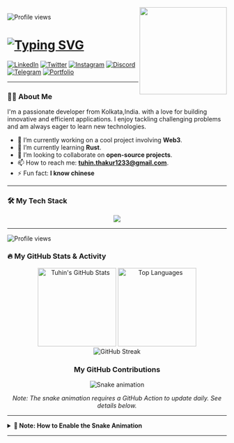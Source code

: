 <!-- 
====================================================================================================
|                                      HI THERE, I'M TUHIN! 👋                                     |
==================================================================================================== 
-->
<img align='right' src='https://user-images.githubusercontent.com/5713670/87202985-820dcb80-c2b6-11ea-9f56-7ec461c497c3.gif' width='200'>
<div align="">
  <!-- Visitor Badge -->
  <p>
    <img src="https://komarev.com/ghpvc/?username=Tuhin810&label=PROFILE+VIEWS&color=blueviolet&style=flat-square" alt="Profile views" />
  </p>
  
  <!-- Animated Typing Title -->
  <h1>
    <a href="https://github.com/Tuhin810">
      <img src="https://readme-typing-svg.herokuapp.com?font=Fira+Code&size=28&pause=1000&color=5865F2&center=true&vCenter=true&width=435&lines=Hey%2C+I'm+Tuhin!;I'm+a+Full-Stack+Developer;I+love+to+build+%26+create.;Welcome+to+my+profile!" alt="Typing SVG" />
    </a>
  </h1>

  <!-- Social Media Badges -->
<p>
  <!-- Replace "#" with your actual links -->
  <a href="#" target="_blank"><img src="https://skillicons.dev/icons?i=linkedin" alt="LinkedIn"></a>
  <a href="#" target="_blank"><img src="https://skillicons.dev/icons?i=twitter" alt="Twitter"></a>
  <a href="#" target="_blank"><img src="https://skillicons.dev/icons?i=instagram" alt="Instagram"></a>
  <a href="#" target="_blank"><img src="https://skillicons.dev/icons?i=discord" alt="Discord"></a>
  <a href="#" target="_blank"><img src="https://skillicons.dev/icons?i=telegram" alt="Telegram"></a>
  <a href="#" target="_blank"><img src="https://skillicons.dev/icons?i=chrome" alt="Portfolio"></a>
</p>


</div>

---
<!-- 
====================================================================================================
|                                           ABOUT ME 👨‍💻                                           |
==================================================================================================== 
-->
### 👨‍💻 About Me

<!-- Introduce yourself! Tell the world what you're passionate about. -->
I'm a passionate developer from Kolkata,India. with a love for building innovative and efficient applications. I enjoy tackling challenging problems and am always eager to learn new technologies.

- 🔭 I’m currently working on a cool project involving **Web3**.
- 🌱 I’m currently learning **Rust**.
- 👯 I’m looking to collaborate on **open-source projects**.
- 📫 How to reach me: **tuhin.thakur1233@gmail.com**.
- ⚡ Fun fact: **I know chinese**

---

<!-- 
====================================================================================================
|                                        MY TECH STACK 🛠️                                          |
==================================================================================================== 
-->
### 🛠️ My Tech Stack

<!-- Add or remove icons from the list below. Find more icons at https://skillicons.dev/ -->
<p align="center">
 <a href="https://skillicons.dev">
  <img src="https://skillicons.dev/icons?i=js,ts,react,nextjs,nodejs,express,mongodb,py,docker,git,vscode,postman,aws,gcp,firebase,postgres&perline=8" />
</a>

</p>

---
 <img src="https://giffiles.alphacoders.com/214/214388.gif" alt="Profile views" />

<!-- 
====================================================================================================
|                                     GITHUB STATS & ACTIVITY 🔥                                   |
==================================================================================================== 
-->
### 🔥 My GitHub Stats & Activity

<div align="center">
  
  <!-- GitHub Stats Card -->
  <img src="https://github-readme-stats.vercel.app/api?username=Tuhin810&show_icons=true&theme=dracula&include_all_commits=true&count_private=true" alt="Tuhin's GitHub Stats" style="height: 180px;"/>
  
  <!-- Top Languages Card -->
  <img src="https://github-readme-stats.vercel.app/api/top-langs/?username=Tuhin810&layout=compact&langs_count=8&theme=dracula" alt="Top Languages" style="height: 180px;"/>
  
  <!-- GitHub Streak Card -->
  <br/>
  <img src="http://github-readme-streak-stats.herokuapp.com?user=Tuhin810&theme=dracula&hide_border=false" alt="GitHub Streak" />
</div>

<!-- Contribution Grid Snake Animation -->
<div align="center">
  <h3>My GitHub Contributions</h3>
  <img src="https://raw.githubusercontent.com/Tuhin810/Tuhin810/output/github-contribution-grid-snake.svg" alt="Snake animation">
  <p><i>Note: The snake animation requires a GitHub Action to update daily. See details below.</i></p>
</div>

---

<!-- 
====================================================================================================
|                                       IMPORTANT NOTE 📝                                          |
==================================================================================================== 
-->
<details>
<summary><b>📝 Note: How to Enable the Snake Animation</b></summary>
<br>
The contribution snake animation above will show as a broken image at first. To fix this, you need to create a simple GitHub Action that runs automatically to generate the animation file.

**Don't worry, it's easy! Just follow these 3 steps:**

1.  In your `Tuhin810` repository, create a new folder named `.github`, and inside that, another folder named `workflows`. The final path should be `.github/workflows`.
2.  Inside the `workflows` folder, create a new file named `main.yml`.
3.  Copy and paste the code below into the `main.yml` file:

    ```yml
    name: Generate Snake Animation
    on:
      schedule:
        - cron: "0 */12 * * *" # Runs every 12 hours
      workflow_dispatch:
    jobs:
      build:
        runs-on: ubuntu-latest
        steps:
          - uses: actions/checkout@v2
          - uses: Platane/snk@v2
            with:
              github_user_name: ${{ github.repository_owner }}
              svg_out_path: dist/github-contribution-grid-snake.svg
          - uses: crazy-max/ghaction-github-pages@v2.5.0
            with:
              target_branch: output
              build_dir: dist
            env:
              GITHUB_TOKEN: ${{ secrets.GITHUB_TOKEN }}
    ```

After saving this file, the animation will be generated within a few minutes and will update automatically every 12 hours!

</details>

---
